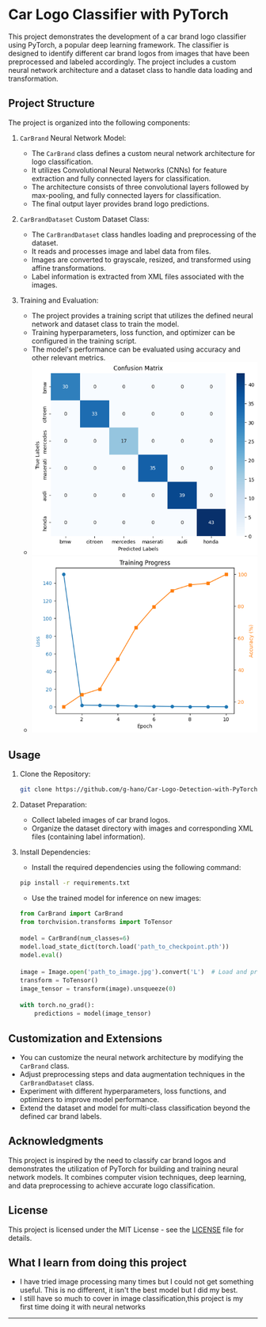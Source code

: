 # Car Logo Classifier with PyTorch

This project demonstrates the development of a car brand logo classifier using PyTorch, a popular deep learning framework. The classifier is designed to identify different car brand logos from images that have been preprocessed and labeled accordingly. The project includes a custom neural network architecture and a dataset class to handle data loading and transformation.

## Project Structure

The project is organized into the following components:

1. `CarBrand` Neural Network Model:
    - The `CarBrand` class defines a custom neural network architecture for logo classification.
    - It utilizes Convolutional Neural Networks (CNNs) for feature extraction and fully connected layers for classification.
    - The architecture consists of three convolutional layers followed by max-pooling, and fully connected layers for classification.
    - The final output layer provides brand logo predictions.

2. `CarBrandDataset` Custom Dataset Class:
    - The `CarBrandDataset` class handles loading and preprocessing of the dataset.
    - It reads and processes image and label data from files.
    - Images are converted to grayscale, resized, and transformed using affine transformations.
    - Label information is extracted from XML files associated with the images.

3. Training and Evaluation:
    - The project provides a training script that utilizes the defined neural network and dataset class to train the model.
    - Training hyperparameters, loss function, and optimizer can be configured in the training script.
    - The model's performance can be evaluated using accuracy and other relevant metrics.
    - ![confusion matrix](conf_matrix.png)
    - ![plot](plot.png)


## Usage

1. Clone the Repository:
   ```bash
   git clone https://github.com/g-hano/Car-Logo-Detection-with-PyTorch.git
   ```

2. Dataset Preparation:
   - Collect labeled images of car brand logos.
   - Organize the dataset directory with images and corresponding XML files (containing label information).

3. Install Dependencies:
   - Install the required dependencies using the following command:
   ```bash
   pip install -r requirements.txt
   ```


   - Use the trained model for inference on new images:
   ```python
   from CarBrand import CarBrand
   from torchvision.transforms import ToTensor

   model = CarBrand(num_classes=6)
   model.load_state_dict(torch.load('path_to_checkpoint.pth'))
   model.eval()

   image = Image.open('path_to_image.jpg').convert('L')  # Load and preprocess the image
   transform = ToTensor()
   image_tensor = transform(image).unsqueeze(0)

   with torch.no_grad():
       predictions = model(image_tensor)
   ```

## Customization and Extensions

- You can customize the neural network architecture by modifying the `CarBrand` class.
- Adjust preprocessing steps and data augmentation techniques in the `CarBrandDataset` class.
- Experiment with different hyperparameters, loss functions, and optimizers to improve model performance.
- Extend the dataset and model for multi-class classification beyond the defined car brand labels.

## Acknowledgments

This project is inspired by the need to classify car brand logos and demonstrates the utilization of PyTorch for building and training neural network models. It combines computer vision techniques, deep learning, and data preprocessing to achieve accurate logo classification.

## License

This project is licensed under the MIT License - see the [LICENSE](LICENSE) file for details.
## What I learn from doing this project
- I have tried image processing many times but I could not get something useful. This is no different, it isn't the best model but I did my best.
- I still have so much to cover in image classification,this project is my first time doing it with neural networks
---
